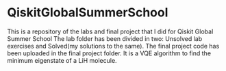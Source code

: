 # QiskitGlobalSummerSchool
This is a repository of the labs and final project that I did for Qiskit Global Summer School
The lab folder has been divided in two: Unsolved lab exercises and Solved(my solutions to the same).
The final project code has been uploaded in the final project folder. It is a VQE algorithm to find the minimum eigenstate of a LiH molecule.

